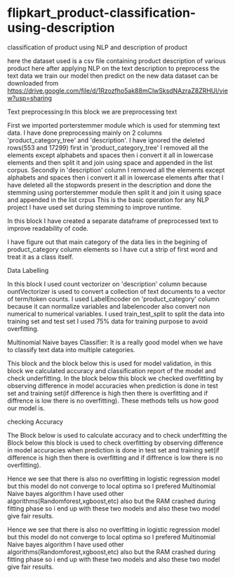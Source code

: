 # flipkart_product-classification-using-description
classification of product using NLP and description of product 



here the dataset used is a csv file containing product description of various product here after applying NLP on the text description to preprocess the text data we train our model then predict on the new data
dataset can be downloaded from     https://drive.google.com/file/d/1Rzozfho5ak88mClwSksdNAzraZ8ZRHUl/view?usp=sharing


Text preprocessing:In this block we are preprocessing text

First we imported porterstemmer module which is used for stemming text data.
I have done preprocessing mainly on 2 columns 'product_category_tree' and 'description'.
I have ignored the deleted rows(553 and 17299)
first in 'product_category_tree' I removed all the elements except alphabets and spaces then i convert it all in lowercase elements and then split it and join using space and appended in the list corpus.
Secondly in 'description' column I removed all the elements except alphabets and spaces then i convert it all in lowercase elements after that I have deleted all the stopwords present in the description and done the stemming using porterstemmer module then split it and join it using space and appended in the list crpus
This is the basic operation for any NLP project
I have used set during stemming to improve runtime.

In this block I have created a separate dataframe of preprocessed text to improve readability of code.

I have figure out that main category of the data lies in the begining of product_category column elements so I have cut a strip of first word and treat it as a class itself.




Data Labelling

In this block I used count vectorizer on 'description' column because ountVectorizer is used to convert a collection of text documents to a vector of term/token counts.
I used LabelEncoder on 'product_category' column because it can normalize variables and labelencoder also convert non numerical to numerical variables.
I used train_test_split to split the data into training set and test set I used 75% data for training purpose to avoid overfitting.

Multinomial Naive bayes Classifier:
It is a really good model when we have to classify text data into multiple categories.

This block and the block below this is used for model validation, in this block we calculated accuracy and classification report of the model and check underfitting.
In the block below this block we checked overfitting by observing difference in model accuracies when prediction is done in test set and training set(if difference is high then there is overfitting and if diffrence is low there is no overfitting).
These methods tells us how good our model is.

checking Accuracy

The Block below is used to calculate accuracy and to check underfitting
the Block below this block is used to check overfitting by observing difference in model accuracies when prediction is done in test set and training set(if difference is high then there is overfitting and if diffrence is low there is no overfitting).

Hence we see that there is also no overfitting in logistic regression model but this model do not converge to local optima so I prefered Multinomial Naive bayes algorithm I have used other algorithms(Randomforest,xgboost,etc) also but the RAM crashed during fitting phase so i end up with these two models and also these two model give fair results.

Hence we see that there is also no overfitting in logistic regression model but this model do not converge to local optima so I prefered Multinomial Naive bayes algorithm I have used other algorithms(Randomforest,xgboost,etc) also but the RAM crashed during fitting phase so i end up with these two models and also these two model give fair results.
